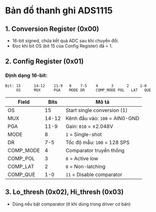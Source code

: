 # Bản đồ thanh ghi ADS1115

## 1. Conversion Register (0x00)
- 16-bit signed, chứa kết quả ADC sau khi chuyển đổi.
- Đọc khi bit OS (bit 15 của Config Register) đã = 1.

## 2. Config Register (0x01)

### Định dạng 16-bit:

```
Bit: 15      14-12    11-9   8    7-5    4      3      2     1-0
     OS      MUX      PGA    MODE DR     COMP_MODE POL   LAT   QUE
```

| Field     | Bits   | Mô tả |
|-----------|--------|-------|
| OS        | 15     | Start single conversion (1) |
| MUX       | 14-12  | Kênh đầu vào: `100` = AIN0-GND |
| PGA       | 11-9   | Gain: `010` = ±2.048V |
| MODE      | 8      | `1` = Single-shot |
| DR        | 7-5    | Tốc độ mẫu: `100` = 128 SPS |
| COMP_MODE | 4      | Comparator truyền thống |
| COMP_POL  | 3      | `0` = Active low |
| COMP_LAT  | 2      | `0` = Non-latching |
| COMP_QUE  | 1-0    | `11` = Disable comparator |

## 3. Lo_thresh (0x02), Hi_thresh (0x03)
- Dùng nếu bật comparator (ít khi dùng trong driver cơ bản)
